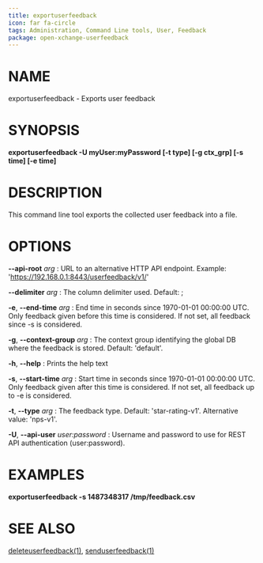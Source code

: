 ```yaml
---
title: exportuserfeedback
icon: far fa-circle
tags: Administration, Command Line tools, User, Feedback
package: open-xchange-userfeedback
---
```


# NAME

exportuserfeedback - Exports user feedback

# SYNOPSIS

**exportuserfeedback -U myUser:myPassword [-t type] [-g ctx_grp] [-s time] [-e time]**

# DESCRIPTION

This command line tool exports the collected user feedback into a file.
 
# OPTIONS


**--api-root** *arg*
: URL to an alternative HTTP API endpoint. Example: 'https://192.168.0.1:8443/userfeedback/v1/'

**--delimiter** *arg*
: The column delimiter used. Default: ;

**-e**, **--end-time** *arg*
: End time in seconds since 1970-01-01 00:00:00 UTC. Only feedback given before this time is considered. If not set, all feedback since -s is considered.

**-g**, **--context-group** *arg*
: The context group identifying the global DB where the feedback is stored. Default: 'default'.

**-h**, **--help**
: Prints the help text

**-s**, **--start-time** *arg*
: Start time in seconds since 1970-01-01 00:00:00 UTC. Only feedback given after this time is considered. If not set, all feedback up to -e is considered.

**-t**, **--type** *arg*
: The feedback type. Default: 'star-rating-v1'. Alternative value: 'nps-v1'.

**-U**, **--api-user** *user:password*
: Username and password to use for REST API authentication (user:password).


# EXAMPLES

**exportuserfeedback -s 1487348317 /tmp/feedback.csv**


# SEE ALSO

[deleteuserfeedback(1)](deleteuserfeedback), [senduserfeedback(1)](senduserfeedback)